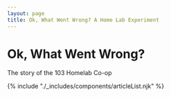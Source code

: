 ```yaml
---
layout: page
title: Ok, What Went Wrong? A Home Lab Experiment
---
```


# Ok, What Went Wrong?
The story of the 103 Homelab Co-op

{% include "./_includes/components/articleList.njk" %}
